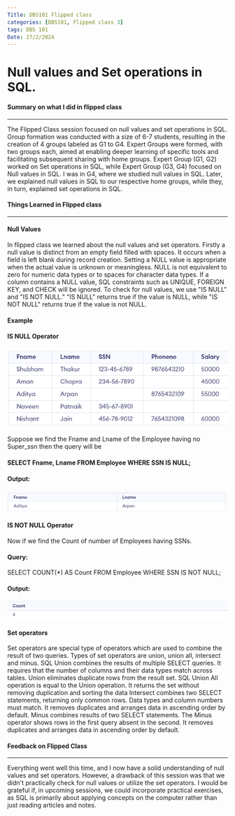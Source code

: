 ```yaml
---
Title: DBS101 Flipped class 
categories: [DBS101, Flipped class 3]
tags: DBS 101
Date: 27/2/2024
---
```

#  Null values and Set operations in SQL.

#### Summary on what I did in flipped class
---
The Flipped Class session focused on null values and set operations in SQL. Group formation was conducted with a size of 6-7 students, resulting in the creation of 4 groups labeled as G1 to G4. Expert Groups were formed, with two groups each, aimed at enabling deeper learning of specific tools and facilitating subsequent sharing with home groups. Expert Group (G1, G2) worked on Set operations in SQL, while Expert Group (G3, G4) focused on Null values in SQL. I was in G4, where we studied null values in SQL. Later, we explained null values in SQL to our respective home groups, while they, in turn, explained set operations in SQL.

#### Things Learned in Flipped class 
---
#### Null Values 
In flipped class we learned about the null values and set operators.
Firstly a null value is distinct from an empty field filled with spaces. It occurs when a field is left blank during record creation. Setting a NULL value is appropriate when the actual value is unknown or meaningless. NULL is not equivalent to zero for numeric data types or to spaces for character data types. If a column contains a NULL value, SQL constraints such as UNIQUE, FOREIGN KEY, and CHECK will be ignored. To check for null values, we use "IS NULL" and "IS NOT NULL." "IS NULL" returns true if the value is NULL, while "IS NOT NULL" returns true if the value is not NULL.

#### Example 
#### IS NULL Operator
![alt text](../Image/image.png)

Suppose we find the Fname and Lname of the Employee having no Super_ssn then the query will be

#### SELECT Fname, Lname FROM Employee WHERE SSN IS NULL;

#### Output:
![alt text](../Image/image-1.png)

#### IS NOT NULL Operator

Now if we find the Count of number of Employees having SSNs.
#### Query:
SELECT COUNT(*) AS Count FROM Employee WHERE SSN IS NOT NULL;

#### Output:
![alt text](../Image/image-2.png)
#### Set operators
Set operators are special type of operators which are used to combine the result of two queries. Types of set operators are union, union all, intersect and minus.
SQL Union combines the results of multiple SELECT queries. It requires that the number of columns and their data types match across tables. Union eliminates duplicate rows from the result set.
SQL Union All operation is equal to the Union operation. It returns the set without removing duplication and sorting the data
Intersect combines two SELECT statements, returning only common rows. Data types and column numbers must match. It removes duplicates and arranges data in ascending order by default.
Minus combines results of two SELECT statements. The Minus operator shows rows in the first query absent in the second. It removes duplicates and arranges data in ascending order by default.

#### Feedback on Flipped Class 
---
Everything went well this time, and I now have a solid understanding of null values and set operators. However, a drawback of this session was that we didn't practically check for null values or utilize the set operators. I would be grateful if, in upcoming sessions, we could incorporate practical exercises, as SQL is primarily about applying concepts on the computer rather than just reading articles and notes.